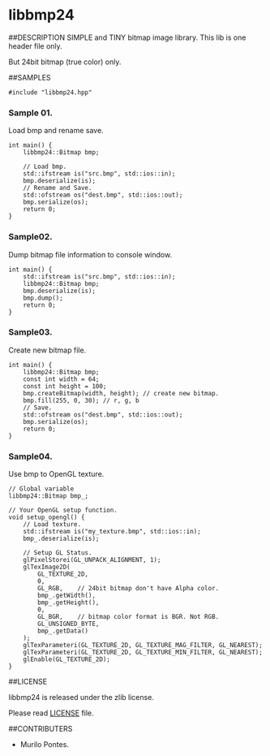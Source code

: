 # libbmp24

##DESCRIPTION
SIMPLE and TINY bitmap image library. This lib is one header file only.

But 24bit bitmap (true color) only.


##SAMPLES

    #include "libbmp24.hpp"

    
### Sample 01.
Load bmp and rename save.

    int main() {
        libbmp24::Bitmap bmp;
        
        // Load bmp.
        std::ifstream is("src.bmp", std::ios::in);
        bmp.deserialize(is);
        // Rename and Save.
        std::ofstream os("dest.bmp", std::ios::out);
        bmp.serialize(os);
        return 0;
    }



### Sample02.
Dump bitmap file information to console window.

    int main() {
        std::ifstream is("src.bmp", std::ios::in);
        libbmp24::Bitmap bmp;
        bmp.deserialize(is);
        bmp.dump();
        return 0;
    }
    
### Sample03.
Create new bitmap file.

    int main() {
        libbmp24::Bitmap bmp;
        const int width = 64;
        const int height = 100;
        bmp.createBitmap(width, height); // create new bitmap.
        bmp.fill(255, 0, 30); // r, g, b
        // Save.
        std::ofstream os("dest.bmp", std::ios::out);
        bmp.serialize(os);
        return 0;
    }
    
### Sample04.
Use bmp to OpenGL texture.

    // Global variable
    libbmp24::Bitmap bmp_;

    // Your OpenGL setup function.
    void setup_opengl() {
        // Load texture.
        std::ifstream is("my_texture.bmp", std::ios::in);
        bmp_.deserialize(is);
        
        // Setup GL Status.
        glPixelStorei(GL_UNPACK_ALIGNMENT, 1);
        glTexImage2D(
            GL_TEXTURE_2D,
            0,
            GL_RGB,    // 24bit bitmap don't have Alpha color.
            bmp_.getWidth(),
            bmp_.getHeight(),
            0,
            GL_BGR,    // bitmap color format is BGR. Not RGB.
            GL_UNSIGNED_BYTE,
            bmp_.getData()
        );
        glTexParameteri(GL_TEXTURE_2D, GL_TEXTURE_MAG_FILTER, GL_NEAREST);
        glTexParameteri(GL_TEXTURE_2D, GL_TEXTURE_MIN_FILTER, GL_NEAREST);
        glEnable(GL_TEXTURE_2D);
    }




##LICENSE

libbmp24 is released under the zlib license.

Please read [LICENSE](https://github.com/doscoy/libbmp24/blob/master/LICENSE) file.

##CONTRIBUTERS

* Murilo Pontes.
